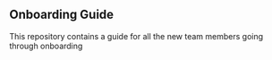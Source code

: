 ## Onboarding Guide
This repository contains a guide for all the new team members going through onboarding
